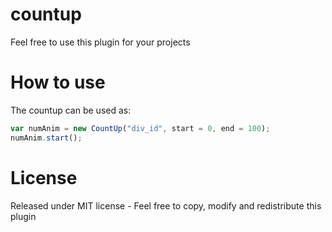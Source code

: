 countup
=========
Feel free to use this plugin for your projects

How to use
=========
The countup can be used as:

```js
var numAnim = new CountUp("div_id", start = 0, end = 100);
numAnim.start();
```

License
=========

Released under MIT license - Feel free to copy, modify and redistribute this plugin
